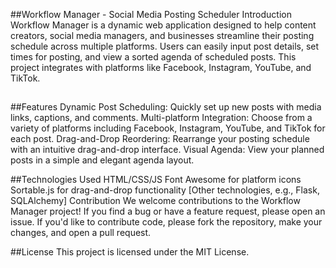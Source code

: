 ##Workflow Manager - Social Media Posting Scheduler
Introduction
Workflow Manager is a dynamic web application designed to help content creators, social media managers, and businesses streamline their posting schedule across multiple platforms. Users can easily input post details, set times for posting, and view a sorted agenda of scheduled posts. This project integrates with platforms like Facebook, Instagram, YouTube, and TikTok.


##
##


##Features
Dynamic Post Scheduling: Quickly set up new posts with media links, captions, and comments.
Multi-platform Integration: Choose from a variety of platforms including Facebook, Instagram, YouTube, and TikTok for each post.
Drag-and-Drop Reordering: Rearrange your posting schedule with an intuitive drag-and-drop interface.
Visual Agenda: View your planned posts in a simple and elegant agenda layout.


##Technologies Used
HTML/CSS/JS
Font Awesome for platform icons
Sortable.js for drag-and-drop functionality
[Other technologies, e.g., Flask, SQLAlchemy]
Contribution
We welcome contributions to the Workflow Manager project! If you find a bug or have a feature request, please open an issue. If you'd like to contribute code, please fork the repository, make your changes, and open a pull request.


##License
This project is licensed under the MIT License.
